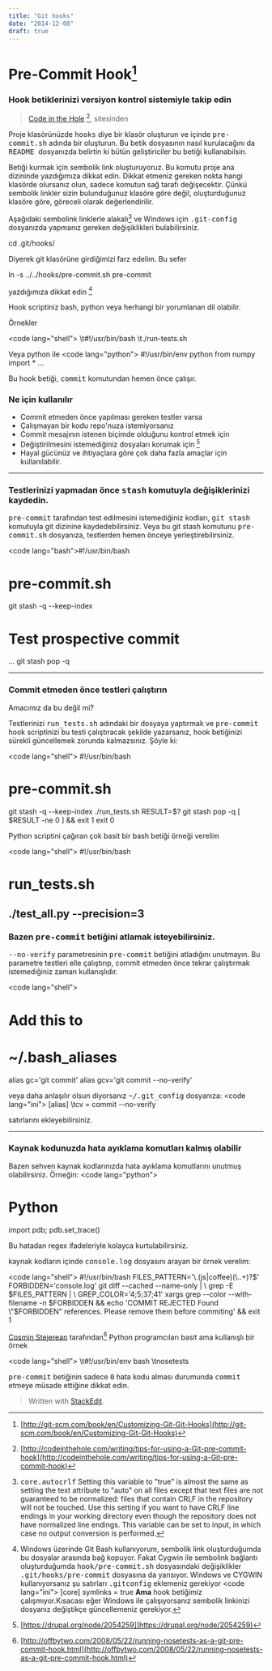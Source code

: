 ```yaml
---
title: "Git hooks"
date: "2014-12-08"
draft: true
---
```



Pre-Commit Hook[^git-scm-hooks]
===============


### Hook betiklerinizi versiyon kontrol sistemiyle takip edin
> [Code in the Hole][code-in-the-hole] [^code-in-the-hole], sitesinden


Proje klasörünüzde <tt>hooks</tt> diye bir klasör oluşturun ve içinde <tt>pre-commit.sh</tt> adında bir oluşturun. Bu betik dosyasının nasıl kurulacağını da <tt>README </tt>dosyanızda belirtin ki bütün geliştiriciler bu betiği kullanabilsin.

Betiği kurmak için sembolik link oluşturuyoruz. Bu komutu proje ana dizininde yazdığımıza dikkat edin. Dikkat etmeniz gereken nokta hangi klasörde olursanız olun, sadece komutun sağ tarafı değişecektir. Çünkü sembolik linkler sizin bulunduğunuz klasöre göre değil, oluşturduğunuz klasöre göre, göreceli olarak değerlendirilir.

Aşağıdaki sembolink linklerle alakalı[^git-sym-links] ve Windows için <tt>.git-config</tt> dosyanızda yapmanız gereken değişiklikleri bulabilirsiniz.

<p class=\"xterm\"><span class=\"cx\">cd .git/hooks/</span></p>

Diyerek git klasörüne girdiğimizi farz edelim. Bu sefer

<p class=\"xterm\"><span class=\"cx\">ln -s ../../hooks/pre-commit.sh pre-commit</span></p>

yazdığımıza dikkat edin [^uyari]

Hook scriptiniz bash, python veya herhangi bir yorumlanan dil olabilir.

Örnekler

<code lang=\"shell\">
\t#!/usr/bin/bash
\t./run-tests.sh
</code>

Veya python ile
<code lang=\"python\">
#!/usr/bin/env python
from numpy import *
...
</code>

Bu hook betiği, <tt>commit</tt> komutundan hemen önce çalışır.

### Ne için kullanılır
- Commit etmeden önce yapılması gereken testler varsa
- Çalışmayan bir kodu repo'nuza istemiyorsanız
- Commit mesajının istenen biçimde olduğunu kontrol etmek için
- Değiştirilmesini istemediğiniz dosyaları korumak için [^drupal]
- Hayal gücünüz ve ihtiyaçlara göre çok daha fazla amaçlar için kullanılabilir.


--- 
### Testlerinizi yapmadan önce <tt>stash</tt> komutuyla değişiklerinizi kaydedin.

<tt>pre-commit</tt> tarafından test edilmesini istemediğiniz kodları, <tt>git stash</tt> komutuyla git dizinine kaydedebilirsiniz. Veya bu <t>git stash</tt> komutunu <tt>pre-commit.sh</tt> dosyanıza, testlerden hemen önceye yerleştirebilirsiniz.

<code lang=\"bash\">#!/usr/bin/bash
# pre-commit.sh
git stash -q --keep-index

# Test prospective commit
...
git stash pop -q
</code>

---
### Commit etmeden önce testleri çalıştırın

Amacımız da bu değil mi?

Testlerinizi <tt>run_tests.sh</tt> adındaki bir dosyaya yaptırmak ve <tt>pre-commit</tt> hook scriptinizi bu testi çalıştıracak şekilde yazarsanız, hook betiğinizi sürekli güncellemek zorunda kalmazsınız.
Şöyle ki:

<code lang=\"shell\">
#!/usr/bin/bash
# pre-commit.sh
git stash -q --keep-index
./run_tests.sh
RESULT=$?
git stash pop -q
[ $RESULT -ne 0 ] && exit 1
exit 0
</code>

Python scriptini çağıran çok basit bir bash betiği örneği verelim

<code lang=\"shell\">
#!/usr/bin/bash
# run_tests.sh
./test_all.py --precision=3
</code>
---
### Bazen <tt>pre-commit</tt> betiğini atlamak isteyebilirsiniz.

<tt>--no-verify</tt> parametresinin <tt>pre-commit</tt> betiğini atladığını unutmayın. Bu parametre testleri elle çalıştırıp, commit etmeden önce tekrar çalıştırmak istemediğiniz zaman kullanışlıdır.

<code lang=\"shell\">
# Add this to 
# ~/.bash_aliases
alias gc='git commit'
alias gcv='git commit --no-verify'
</code>

veya daha anlaşılır olsun diyorsanız <tt>~/.git_config</tt> dosyanıza:
<code lang=\"ini\">
[alias]
\tcv = commit --no-verify
</code>

satırlarını ekleyebilirsiniz.


---

### Kaynak kodunuzda hata ayıklama komutları kalmış olabilir

Bazen sehven kaynak kodlarınızda hata ayıklama komutlarını unutmuş olabilirsiniz.
Örneğin:
<code lang=\"python\">
# Python
import pdb; pdb.set_trace()
</code>

Bu hatadan regex ifadeleriyle kolayca kurtulabilirsiniz.

kaynak kodların içinde <tt>console.log</tt> dosyasını arayan bir örnek verelim:

<code lang=\"shell\">
#!/usr/bin/bash
FILES_PATTERN='\\.(js|coffee)(\\..+)?$'
FORBIDDEN='console.log'
git diff --cached --name-only | \\
    grep -E $FILES_PATTERN | \\
    GREP_COLOR='4;5;37;41' xargs grep --color --with-filename -n $FORBIDDEN && echo 'COMMIT REJECTED Found \"$FORBIDDEN\" references. Please remove them before commiting' && exit 1
</code>

[Cosmin Stejerean][off-by-two] tarafından[^offbytwo]
Python programcıları basit ama
kullanışlı bir örnek

<code lang=\"shell\">
\t#!/usr/bin/env bash
\tnosetests
</code>

<tt>pre-commit</tt> betiğinin sadece <tt>0</tt> hata kodu alması durumunda <tt>commit</tt> etmeye müsade ettiğine dikkat edin.

> Written with [StackEdit](https://stackedit.io/).


[^code-in-the-hole]: [http://codeinthehole.com/writing/tips-for-using-a-Git-pre-commit-hook](http://codeinthehole.com/writing/tips-for-using-a-Git-pre-commit-hook)

[code-in-the-hole]: http://codeinthehole.com/writing/tips-for-using-a-Git-pre-commit-hook

[^git-scm-hooks]: [http://git-scm.com/book/en/Customizing-Git-Git-Hooks](http://git-scm.com/book/en/Customizing-Git-Git-Hooks)

[^uyari]: Windows üzerinde Git Bash kullanıyorum, sembolik link oluşturduğumda bu dosyalar arasında bağ kopuyor. Fakat Cygwin ile sembolink bağlantı oluşturduğumda <tt>hook/pre-commit.sh</tt> dosyasındaki değişiklikler <tt>.git/hooks/pre-commit</tt> dosyasına da yansıyor.
Windows ve CYGWIN kullanıyorsanız şu satırları <tt>.gitconfig</tt> eklemeniz gerekiyor <code lang=\"ini\"> [core] symlinks = true </code> **Ama** hook betiğimiz çalışmıyor.Kısacası eğer Windows ile çalışıyorsanız sembolik linkinizi dosyanız değiştikçe güncellemeniz gerekiyor.

[^drupal]: [https://drupal.org/node/2054259](https://drupal.org/node/2054259)

[^offbytwo]: [http://offbytwo.com/2008/05/22/running-nosetests-as-a-git-pre-commit-hook.html](http://offbytwo.com/2008/05/22/running-nosetests-as-a-git-pre-commit-hook.html)

[^git-sym-links]: <tt>core.autocrlf</tt>
Setting this variable to \"true\" is almost the same as setting the text attribute to \"auto\" on all files except that text files are not guaranteed to be normalized: files that contain CRLF in the repository will not be touched. Use this setting if you want to have CRLF line endings in your working directory even though the repository does not have normalized line endings. This variable can be set to input, in which case no output conversion is performed.

[off-by-two]: http://offbytwo.com/2008/05/22/running-nosetests-as-a-git-pre-commit-hook.html
